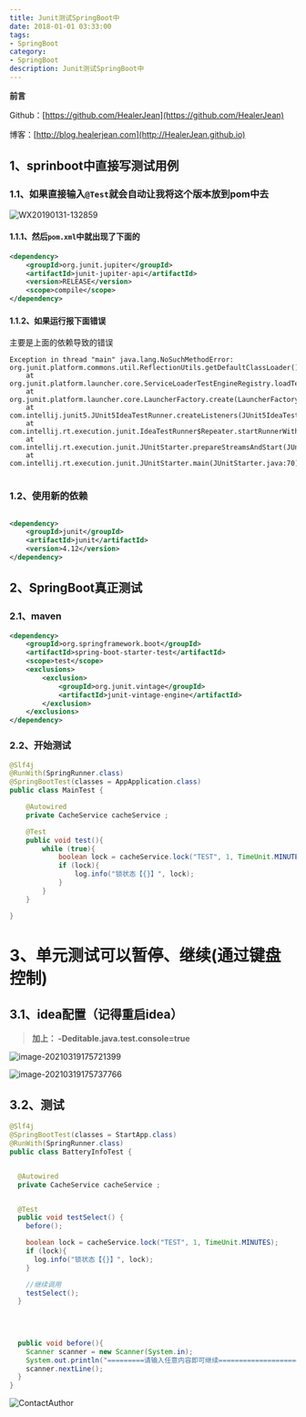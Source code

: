 ```yaml
---
title: Junit测试SpringBoot中
date: 2018-01-01 03:33:00
tags: 
- SpringBoot
category: 
- SpringBoot
description: Junit测试SpringBoot中
---
```

**前言**     

 Github：[https://github.com/HealerJean](https://github.com/HealerJean)         

 博客：[http://blog.healerjean.com](http://HealerJean.github.io)            



## 1、sprinboot中直接写测试用例



### 1.1、如果直接输入`@Test`就会自动让我将这个版本放到pom中去

![WX20190131-132859](https://raw.githubusercontent.com/HealerJean/HealerJean.github.io/master/blogImages/WX20190131-132859.png)

#### 1.1.1、然后`pom.xml`中就出现了下面的


```xml
<dependency>
    <groupId>org.junit.jupiter</groupId>
    <artifactId>junit-jupiter-api</artifactId>
    <version>RELEASE</version>
    <scope>compile</scope>
</dependency>

```

#### 1.1.2、如果运行报下面错误

主要是上面的依赖导致的错误


```
Exception in thread "main" java.lang.NoSuchMethodError: org.junit.platform.commons.util.ReflectionUtils.getDefaultClassLoader()Ljava/lang/ClassLoader;
    at org.junit.platform.launcher.core.ServiceLoaderTestEngineRegistry.loadTestEngines(ServiceLoaderTestEngineRegistry.java:30)
    at org.junit.platform.launcher.core.LauncherFactory.create(LauncherFactory.java:53)
    at com.intellij.junit5.JUnit5IdeaTestRunner.createListeners(JUnit5IdeaTestRunner.java:39)
    at com.intellij.rt.execution.junit.IdeaTestRunner$Repeater.startRunnerWithArgs(IdeaTestRunner.java:49)
    at com.intellij.rt.execution.junit.JUnitStarter.prepareStreamsAndStart(JUnitStarter.java:242)
    at com.intellij.rt.execution.junit.JUnitStarter.main(JUnitStarter.java:70)
    
```

### 1.2、使用新的依赖


```xml

<dependency>
    <groupId>junit</groupId>
    <artifactId>junit</artifactId>
    <version>4.12</version>
</dependency>

```



## 2、SpringBoot真正测试

### 2.1、maven

```xml
<dependency>
    <groupId>org.springframework.boot</groupId>
    <artifactId>spring-boot-starter-test</artifactId>
    <scope>test</scope>
    <exclusions>
        <exclusion>
            <groupId>org.junit.vintage</groupId>
            <artifactId>junit-vintage-engine</artifactId>
        </exclusion>
    </exclusions>
</dependency>
```



### 2.2、开始测试

```java
@Slf4j
@RunWith(SpringRunner.class)
@SpringBootTest(classes = AppApplication.class)
public class MainTest {

    @Autowired
    private CacheService cacheService ;

    @Test
    public void test(){
        while (true){
            boolean lock = cacheService.lock("TEST", 1, TimeUnit.MINUTES);
            if (lock){
                log.info("锁状态【{}】", lock);
            }
        }
    }

}
```





# 3、单元测试可以暂停、继续(通过键盘控制)



## 3.1、idea配置（记得重启idea）

> **加上： -Deditable.java.test.console=true**



![image-20210319175721399](https://raw.githubusercontent.com/HealerJean/HealerJean.github.io/master/blogImages/image-20210319175721399.png)





![image-20210319175737766](https://raw.githubusercontent.com/HealerJean/HealerJean.github.io/master/blogImages/image-20210319175737766.png)





## 3.2、测试



```java
@Slf4j
@SpringBootTest(classes = StartApp.class)
@RunWith(SpringRunner.class)
public class BatteryInfoTest {


  @Autowired
  private CacheService cacheService ;


  @Test
  public void testSelect() {
    before();

    boolean lock = cacheService.lock("TEST", 1, TimeUnit.MINUTES);
    if (lock){
      log.info("锁状态【{}】", lock);
    }

    //继续调用
    testSelect();
  }
  
  
  

  public void before(){
    Scanner scanner = new Scanner(System.in);
    System.out.println("=========请输入任意内容即可继续=======================");
    scanner.nextLine();
  }
}
```















![ContactAuthor](https://raw.githubusercontent.com/HealerJean/HealerJean.github.io/master/assets/img/artical_bottom.jpg) 




<!-- Gitalk 评论 start  -->

<link rel="stylesheet" href="https://unpkg.com/gitalk/dist/gitalk.css">
<script src="https://unpkg.com/gitalk@latest/dist/gitalk.min.js"></script> 
<div id="gitalk-container"></div>    
 <script type="text/javascript">
    var gitalk = new Gitalk({
		clientID: `1d164cd85549874d0e3a`,
		clientSecret: `527c3d223d1e6608953e835b547061037d140355`,
		repo: `HealerJean.github.io`,
		owner: 'HealerJean',
		admin: ['HealerJean'],
		id: 'r1Xa5mPfjHdMlWC7',
    });
    gitalk.render('gitalk-container');
</script> 
<!-- Gitalk end -->


